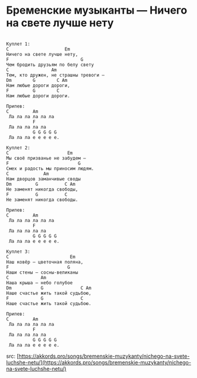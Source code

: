 # Бременские музыканты — Ничего на свете лучше нету

```chords

Куплет 1:
C                     Em
Ничего на свете лучше нету,
F                           G
Чем бродить друзьям по белу свету
C                Am
Тем, кто дружен, не страшны тревоги –
Dm        G        С Am
Нам любые дороги дороги,
F         G        С
Нам любые дороги дороги.

Припев:
C         Am
 Ла ла ла ла ла ла
          F
 Ла ла ла ла ла
          G G G G G
 Ла ла ла е е е е е.

Куплет 2:
C                      Em
Мы своё призванье не забудем –
F                          G
Смех и радость мы приносим людям.
C             Am
Нам дворцов заманчивые своды
Dm         G          С Am
Не заменят никогда свободы,
F          G          С
Не заменят никогда свободы.

Припев:
C         Am
 Ла ла ла ла ла ла
          F
 Ла ла ла ла ла
          G G G G G
 Ла ла ла е е е е е.

Куплет 3:
C                       Em
Наш ковёр – цветочная поляна,
F                      G
Наши стены – сосны-великаны
C            Am
Наша крыша – небо голубое
Dm           G              С Am
Наше счастье жить такой судьбою,
F            G              С
Наше счастье жить такой судьбою.

Припев:
C         Am
 Ла ла ла ла ла ла
          F
 Ла ла ла ла ла
          G G G G G
 Ла ла ла е е е е е.

```

src: [https://akkords.pro/songs/bremenskie-muzykanty/nichego-na-svete-luchshe-netu/](https://akkords.pro/songs/bremenskie-muzykanty/nichego-na-svete-luchshe-netu/)

